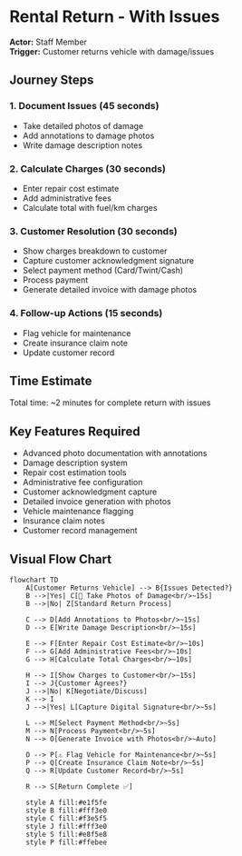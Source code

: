 # Rental Return - With Issues

**Actor:** Staff Member  
**Trigger:** Customer returns vehicle with damage/issues

## Journey Steps

### 1. Document Issues (45 seconds)

- Take detailed photos of damage
- Add annotations to damage photos
- Write damage description notes

### 2. Calculate Charges (30 seconds)

- Enter repair cost estimate
- Add administrative fees
- Calculate total with fuel/km charges

### 3. Customer Resolution (30 seconds)

- Show charges breakdown to customer
- Capture customer acknowledgment signature
- Select payment method (Card/Twint/Cash)
- Process payment
- Generate detailed invoice with damage photos

### 4. Follow-up Actions (15 seconds)

- Flag vehicle for maintenance
- Create insurance claim note
- Update customer record

## Time Estimate

Total time: ~2 minutes for complete return with issues

## Key Features Required

- Advanced photo documentation with annotations
- Damage description system
- Repair cost estimation tools
- Administrative fee configuration
- Customer acknowledgment capture
- Detailed invoice generation with photos
- Vehicle maintenance flagging
- Insurance claim notes
- Customer record management

## Visual Flow Chart

```mermaid
flowchart TD
    A[Customer Returns Vehicle] --> B{Issues Detected?}
    B -->|Yes| C[📸 Take Photos of Damage<br/>~15s]
    B -->|No| Z[Standard Return Process]

    C --> D[Add Annotations to Photos<br/>~15s]
    D --> E[Write Damage Description<br/>~15s]

    E --> F[Enter Repair Cost Estimate<br/>~10s]
    F --> G[Add Administrative Fees<br/>~10s]
    G --> H[Calculate Total Charges<br/>~10s]

    H --> I[Show Charges to Customer<br/>~15s]
    I --> J{Customer Agrees?}
    J -->|No| K[Negotiate/Discuss]
    K --> I
    J -->|Yes| L[Capture Digital Signature<br/>~5s]

    L --> M[Select Payment Method<br/>~5s]
    M --> N[Process Payment<br/>~5s]
    N --> O[Generate Invoice with Photos<br/>~Auto]

    O --> P[⚠️ Flag Vehicle for Maintenance<br/>~5s]
    P --> Q[Create Insurance Claim Note<br/>~5s]
    Q --> R[Update Customer Record<br/>~5s]

    R --> S[Return Complete ✅]

    style A fill:#e1f5fe
    style B fill:#fff3e0
    style C fill:#f3e5f5
    style J fill:#fff3e0
    style S fill:#e8f5e8
    style P fill:#ffebee
```
